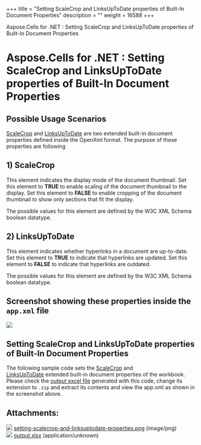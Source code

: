 +++
title = "Setting ScaleCrop and LinksUpToDate properties of Built-In Document Properties" 
description = "" 
weight = 16588 
+++

Aspose.Cells for .NET : Setting ScaleCrop and LinksUpToDate properties of Built-In Document Properties  

# Aspose.Cells for .NET : Setting ScaleCrop and LinksUpToDate properties of Built-In Document Properties


## Possible Usage Scenarios

[ScaleCrop](https://apireference.aspose.com/net/cells/aspose.cells.properties/builtindocumentpropertycollection/properties/scalecrop) and [LinksUpToDate](https://apireference.aspose.com/net/cells/aspose.cells.properties/builtindocumentpropertycollection/properties/linksuptodate) are two extended built-in document properties defined inside the OpenXml format. The purpose of these properties are following

## 1) ScaleCrop

This element indicates the display mode of the document thumbnail. Set this element to **TRUE** to enable scaling of the document thumbnail to the display. Set this element to **FALSE** to enable cropping of the document thumbnail to show only sections that fit the display.

The possible values for this element are defined by the W3C XML Schema boolean datatype.

## 2) LinksUpToDate

This element indicates whether hyperlinks in a document are up-to-date. Set this element to **TRUE** to indicate that hyperlinks are updated. Set this element to **FALSE** to indicate that hyperlinks are outdated.

The possible values for this element are defined by the W3C XML Schema boolean datatype.

## Screenshot showing these properties inside the `app.xml` file

![](https://docs2.aspose.com/cells/net/attachments/5013554/5115499.png)

## Setting ScaleCrop and LinksUpToDate properties of Built-In Document Properties

The following sample code sets the [ScaleCrop](https://apireference.aspose.com/net/cells/aspose.cells.properties/builtindocumentpropertycollection/properties/scalecrop) and [LinksUpToDate](https://apireference.aspose.com/net/cells/aspose.cells.properties/builtindocumentpropertycollection/properties/linksuptodate) extended built-in document properties of the workbook. Please check the [output excel file](https://docs2.aspose.com/cells/net/attachments/5013554/5115500.xlsx) generated with this code, change its extension to `.zip` and extract its contents and view the app.xml as shown in the screenshot above.

## Attachments:

![](https://docs2.aspose.com/cells/net/images/icons/bullet_blue.gif) [setting-scalecrop-and-linksuptodate-properties.png](https://docs2.aspose.com/cells/net/attachments/5013554/5115499.png) (image/png)  
![](https://docs2.aspose.com/cells/net/images/icons/bullet_blue.gif) [output.xlsx](https://docs2.aspose.com/cells/net/attachments/5013554/5115500.xlsx) (application/unknown)  

